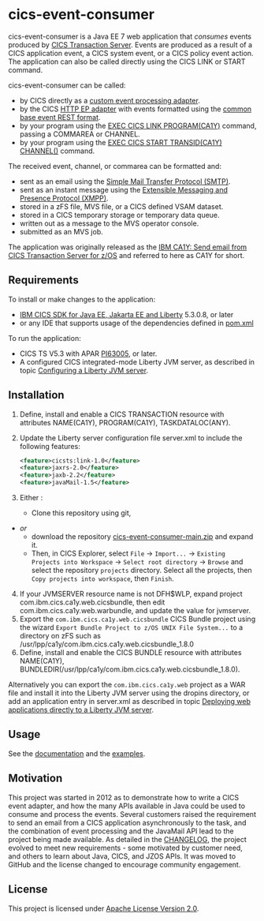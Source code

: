 # cics-event-consumer

cics-event-consumer is a Java EE 7 web application that _consumes_ events produced by [CICS Transaction Server](https://www.ibm.com/products/cics-transaction-server). Events are produced as a result of a CICS application event, a CICS system event, or a CICS policy event action. The application can also be called directly using the CICS LINK or START command.

cics-event-consumer can be called:

* by CICS directly as a [custom event processing adapter](https://www.ibm.com/support/knowledgecenter/SSGMCP_5.6.0/reference-applications/event-processing/dfhep_event_processing_adapters.html).
* by the CICS [HTTP EP adapter](https://www.ibm.com/support/knowledgecenter/SSGMCP_5.6.0/reference-applications/event-processing/dfhep_event_processing_http_adapter.html) with events formatted using the [common base event REST format](https://www.ibm.com/support/knowledgecenter/SSGMCP_5.6.0/reference-applications/event-processing/dfhep_event_processing_cberformat.html).
* by your program using the [EXEC CICS LINK PROGRAM\(CA1Y\)](https://www.ibm.com/support/knowledgecenter/SSGMCP_5.6.0/reference-applications/commands-api/dfhp4_link.html) command, passing a COMMAREA or CHANNEL.
* by your program using the [EXEC CICS START TRANSID\(CA1Y\) CHANNEL\(\)](https://www.ibm.com/support/knowledgecenter/SSGMCP_5.6.0/reference-applications/commands-api/dfhp4_starttransidchannel.html) command.

The received event, channel, or commarea can be formatted and:

* sent as an email using the [Simple Mail Transfer Protocol \(SMTP\)](https://en.wikipedia.org/wiki/Simple_Mail_Transfer_Protocol).
* sent as an instant message using the [Extensible Messaging and Presence Protocol \(XMPP\)](https://en.wikipedia.org/wiki/XMPP).
* stored in a zFS file, MVS file, or a CICS defined VSAM dataset.
* stored in a CICS temporary storage or temporary data queue.
* written out as a message to the MVS operator console.
* submitted as an MVS job.

The application was originally released as the [IBM CA1Y: Send email from CICS Transaction Server for z/OS](http://www-01.ibm.com/support/docview.wss?uid=swg24033197) and referred to here as CA1Y for short.

## Requirements

To install or make changes to the application:

* [IBM CICS SDK for Java EE, Jakarta EE and Liberty](https://ibm.github.io/mainframe-downloads/eclipse-tools.html) 5.3.0.8, or later
* or any IDE that supports usage of the dependencies defined in [pom.xml](./projects/com.ibm.cics.ca1y.web/pom.xml) 

To run the application:

* CICS TS V5.3 with APAR [PI63005](http://www.ibm.com/support/docview.wss?crawler=1&uid=swg1PI63005), or later.
* A configured CICS integrated-mode Liberty JVM server, as described in topic [Configuring a Liberty JVM server](https://www.ibm.com/support/knowledgecenter/SSGMCP_5.6.0/configuring/java/config_jvmserver_liberty.html).

## Installation

1. Define, install and enable a CICS TRANSACTION resource with attributes NAME\(CA1Y\), PROGRAM\(CA1Y\), TASKDATALOC\(ANY\).
2. Update the Liberty server configuration file server.xml to include the following features:

   ```xml
   <feature>cicsts:link-1.0</feature>
   <feature>jaxrs-2.0</feature>
   <feature>jaxb-2.2</feature>
   <feature>javaMail-1.5</feature>
   ```

3. Either :
    * Clone this repository using git,
  * _or_
    * download the repository [cics-event-consumer-main.zip](https://github.com/cicsdev/cics-event-consumer/archive/main.zip) and expand it. 
    * Then, in CICS Explorer, select `File` → `Import...` → `Existing Projects into Workspace` → `Select root directory` → `Browse` and select the repository `projects` directory. Select all the projects, then `Copy projects into workspace`, then `Finish`.
4. If your JVMSERVER resource name is not DFH$WLP, expand project com.ibm.cics.ca1y.web.cicsbundle, then edit com.ibm.cics.ca1y.web.warbundle, and update the value for jvmserver.
5. Export the `com.ibm.cics.ca1y.web.cicsbundle` CICS Bundle project using the wizard `Export Bundle Project to z/OS UNIX File System...` to a directory on zFS such as /usr/lpp/ca1y/com.ibm.cics.ca1y.web.cicsbundle\_1.8.0
6. Define, install and enable the CICS BUNDLE resource with attributes NAME\(CA1Y\), BUNDLEDIR\(/usr/lpp/ca1y/com.ibm.cics.ca1y.web.cicsbundle\_1.8.0\).

Alternatively you can export the `com.ibm.cics.ca1y.web` project as a WAR file and install it into the Liberty JVM server using the dropins directory, or add an application entry in server.xml as described in topic [Deploying web applications directly to a Liberty JVM server](https://www.ibm.com/support/knowledgecenter/SSGMCP_5.6.0/applications/deploying/create_libertyapp.html).

## Usage

See the [documentation](https://cicsdev.github.io/cics-event-consumer/) and the [examples](./examples).

## Motivation

This project was started in 2012 as to demonstrate how to write a CICS event adapter, and how the many APIs available in Java could be used to consume and process the events. Several customers raised the requirement to send an email from a CICS application asynchronously to the task, and the combination of event processing and the JavaMail API lead to the project being made available. As detailed in the [CHANGELOG](./CHANGELOG.md), the project evolved to meet new requirements - some motivated by customer need, and others to learn about Java, CICS, and JZOS APIs. It was moved to GitHub and the license changed to encourage community engagement.

## License

This project is licensed under [Apache License Version 2.0](./LICENSE).

